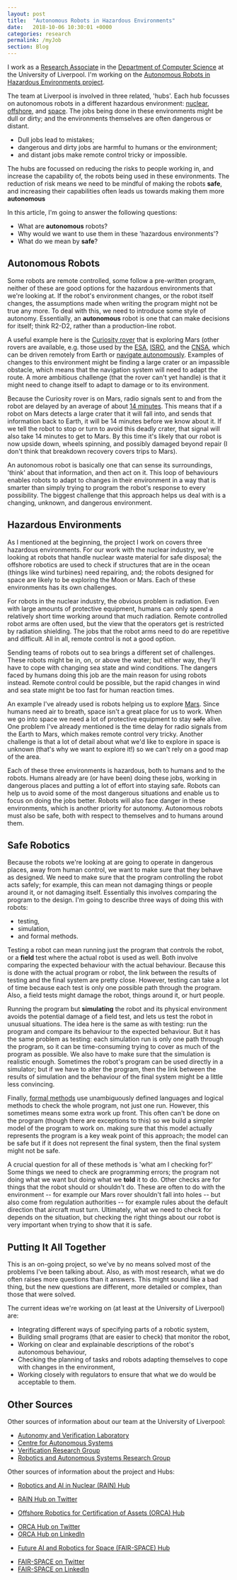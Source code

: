 ```yaml
---
layout: post
title:  "Autonomous Robots in Hazardous Environments"
date:   2018-10-06 10:30:01 +0000
categories: research
permalink: /myJob
section: Blog
---
```


I work as a [Research Associate](https://en.wikipedia.org/wiki/Academic_ranks_in_the_United_Kingdom) in the [Department of Computer Science](https://www.liverpool.ac.uk/computer-science/) at the University of Liverpool. I'm working on the [Autonomous Robots in Hazardous Environments project](https://www.epsrc.ac.uk/funding/calls/raihubs/).

The team at Liverpool is involved in three related, 'hubs'. Each hub focusses on autonomous robots in a different hazardous environment: [nuclear](http://rainhub.org.uk/), [offshore](https://orcahub.org/), and [space](https://www.fairspacehub.org/). The jobs being done in these environments might be dull or dirty; and the environments themselves are often dangerous or distant.

* Dull jobs lead to mistakes;
* dangerous and dirty jobs are harmful to humans or the environment;
* and distant jobs make remote control tricky or impossible.

The hubs are focussed on reducing the risks to people working in, and increase the capability of, the robots being used in these environments. The reduction of risk means we need to be mindful of making the robots __safe__, and increasing their capabilities often leads us towards making them more __autonomous__

In this article, I'm going to answer the following questions:
* What are __autonomous__ robots?
* Why would we want to use them in these 'hazardous environments'?
* What do we mean by __safe__?

## Autonomous Robots

Some robots are remote controlled, some follow a pre-written program, neither of these are good options for the hazardous environments that we're looking at. If the robot's environment changes, or the robot itself changes, the assumptions made when writing the program might not be true any more. To deal with this, we need to introduce some style of autonomy. Essentially, an __autonomous__ robot is one that can make decisions for itself; think R2-D2, rather than a production-line robot.

A useful example here is the [Curiosity rover](https://mars.nasa.gov/msl/) that is exploring Mars (other rovers are available, e.g. those used by the  [ESA](exploration.esa.int/mars), [ISRO](www.isro.gov.in/gslv-f10-chandrayaan-2-mission), and the [CNSA](eoportal.org/web/eoportal/satellite-missions/content/-/article/chang-e-4), which can be driven remotely from Earth or [navigate autonomously](https://www.jpl.nasa.gov/news/news.php?release=2013-259). Examples of changes to this environment might be finding a large crater or an impassible obstacle, which means that the navigation system will need to adapt the route. A more ambitious challenge (that the rover can't yet handle) is that it might need to change itself to adapt to damage or to its environment.

Because the Curiosity rover is on Mars, radio signals sent to and from the robot are delayed by an average of about [14 minutes](http://blogs.esa.int/mex/2012/08/05/time-delay-between-mars-and-earth/). This means that if a robot on Mars detects a large crater that it will fall into, and sends that information back to Earth, it will be 14 minutes before we know about it. If we tell the robot to stop or turn to avoid this deadly crater, that signal will also take 14 minutes to get to Mars. By this time it's likely that our robot is now upside down, wheels spinning, and possibly damaged beyond repair (I don't think that breakdown recovery covers trips to Mars).

An autonomous robot is basically one that can sense its surroundings, 'think' about that information, and then act on it. This loop of behaviours enables robots to adapt to changes in their environment in a way that is smarter than simply trying to program the robot's response to every possibility. The biggest challenge that this approach helps us deal with is a changing, unknown, and dangerous environment.


## Hazardous Environments

As I mentioned at the beginning, the project I work on covers three hazardous environments. For our work with the nuclear industry, we're looking at robots that handle nuclear waste material for safe disposal; the offshore robotics are used to check if structures that are in the ocean (things like wind turbines) need repairing, and; the robots designed for space are likely to be exploring the Moon or Mars. Each of these environments has its own challenges.

For robots in the nuclear industry, the obvious problem is radiation. Even with large amounts of protective equipment, humans can only spend a relatively short time working around that much radiation. Remote controlled robot arms are often used, but the view that the operators get is restricted by radiation shielding. The jobs that the robot arms need to do are repetitive and difficult. All in all, remote control is not a good option.

Sending teams of robots out to sea brings a different set of challenges. These robots might be in, on, or above the water; but either way, they'll have to cope with changing sea state and wind conditions. The dangers faced by humans doing this job are the main reason for using robots instead. Remote control could be possible, but the rapid changes in wind and sea state might be too fast for human reaction times.

An example I've already used is robots helping us to explore [Mars](https://mars.nasa.gov/msl/). Since humans need air to breath, space isn't a great place for us to work. When we go into space we need a lot of protective equipment to stay ~~safe~~ alive. One problem I've already mentioned is the time delay for radio signals from the Earth to Mars, which makes remote control very tricky. Another challenge is that a lot of detail about what we'd like to explore in space is unknown (that's why we want to explore it!) so we can't rely on a good map of the area.

Each of these three environments is hazardous, both to humans and to the robots. Humans already are (or have been) doing these jobs, working in dangerous places and putting a lot of effort into staying safe. Robots can help us to avoid some of the most dangerous situations and enable us to focus on doing the jobs better. Robots will also face danger in these environments, which is another priority for autonomy. Autonomous robots must also be safe, both with respect to themselves and to humans around them.


## Safe Robotics

Because the robots we're looking at are going to operate in dangerous places, away from human control, we want to make sure that they behave as designed. We need to make sure that the program controlling the robot acts safely; for example, this can mean not damaging things or people around it, or not damaging itself. Essentially this involves comparing the program to the design. I'm going to describe three ways of doing this with robots:
* testing,
* simulation,
* and formal methods.

Testing a robot can mean running just the program that controls the robot, or a __field__ test where the actual robot is used as well. Both involve comparing the expected behaviour with the actual behaviour. Because this is done with the actual program or robot, the link between the results of testing and the final system are pretty close. However, testing can take a lot of time because each test is only one possible path through the program. Also, a field tests might damage the robot, things around it, or hurt people.

Running the program but __simulating__ the robot and its physical environment avoids the potential damage of a field test, and lets us test the robot in unusual situations. The idea here is the same as with testing: run the program and compare its behaviour to the expected behaviour. But it has the same problem as testing: each simulation run is only one path through the program, so it can be time-consuming trying to cover as much of the program as possible. We also have to make sure that the simulation is realistic enough. Sometimes the robot's program can be used directly in a simulator; but if we have to alter the program, then the link between the results of simulation and the behaviour of the final system might be a little less convincing.

Finally, [formal methods](https://en.wikipedia.org/wiki/Formal_methods) use unambiguously defined languages and logical methods to check the whole program, not just one run. However, this sometimes means some extra work up front. This often can't be done on the program (though there are exceptions to this) so we build a simpler model of the program to work on. making sure that this model actually represents the program is a key weak point of this approach; the model can be safe but if it does not represent the final system, then the final system might not be safe.

A crucial question for all of these methods is 'what am I checking for?' Some things we need to check are programming errors; the program not doing what we want but doing what we __told__ it to do. Other checks are for things that the robot should or shouldn't do. These are often to do with the environment -- for example our Mars rover shouldn't fall into holes -- but also come from regulation authorities -- for example rules about the default direction that aircraft must turn. Ultimately, what we need to check for depends on the situation, but checking the right things about our robot is very important when trying to show that it is safe.


## Putting It All Together

This is an on-going project, so we've by no means solved most of the problems I've been talking about. Also, as with most research, what we do often raises more questions than it answers. This might sound like a bad thing, but the new questions are different, more detailed or complex, than those that were solved.

The current ideas we're working on (at least at the University of Liverpool) are:
* Integrating different ways of specifying parts of a robotic system,
* Building small programs (that are easier to check) that monitor the robot,
* Working on clear and explainable descriptions of the robot's autonomous behaviour,
* Checking the planning of tasks and robots adapting themselves to cope with changes in the environment,
* Working closely with regulators to ensure that what we do would be acceptable to them.

## Other Sources

Other sources of information about our team at the University of Liverpool:

*  [Autonomy and Verification Laboratory](http://cgi.csc.liv.ac.uk/~matt/AVLab/)
*  [Centre for Autonomous Systems](https://www.liverpool.ac.uk/autonomous-systems/)
*  [Verification Research Group](https://www.liverpool.ac.uk/computer-science/research/artificial-intelligence/verification/)
*  [Robotics and Autonomous Systems Research Group](https://www.liverpool.ac.uk/computer-science/research/artificial-intelligence/robotics/)

Other sources of information about the project and Hubs:

*  [Robotics and AI in Nuclear (RAIN) Hub](http://rainhub.org.uk/)
  - [RAIN Hub on Twitter](https://twitter.com/@RAIN_hub)

*  [Offshore Robotics for Certification of Assets (ORCA) Hub](https://orcahub.org/)
  - [ORCA Hub on Twitter](https://twitter.com/ORCA_Hub)
  - [ORCA Hub on LinkedIn](https://www.linkedin.com/company/orca-hub/)

*  [Future AI and Robotics for Space (FAIR-SPACE) Hub](https://www.fairspacehub.org/)
  - [FAIR-SPACE on Twitter](https://twitter.com/fair_space_hub)
  - [FAIR-SPACE on LinkedIn](https://www.linkedin.com/company/fairspacehub/)
